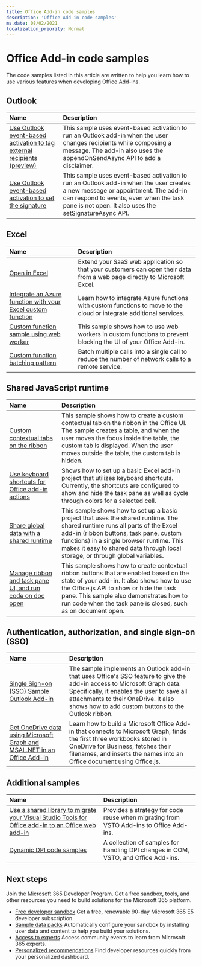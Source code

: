 ```yaml
---
title: Office Add-in code samples
description: 'Office Add-in code samples'
ms.date: 08/02/2021
localization_priority: Normal
---
```


# Office Add-in code samples

The code samples listed in this article are written to help you learn how to use various features when developing Office Add-ins.

## Outlook

| Name                | Description         |
|:--------------------|:--------------------|
| [Use Outlook event-based activation to tag external recipients (preview)](https://docs.microsoft.com/samples/officedev/pnp-officeaddins/outlook-add-in-tag-external-recipients/) | This sample uses event-based activation to run an Outlook add-in when the user changes recipients while composing a message. The add-in also uses the appendOnSendAsync API to add a disclaimer. |
| [Use Outlook event-based activation to set the signature](https://docs.microsoft.com/samples/officedev/pnp-officeaddins/outlook-add-in-set-signature/) | This sample uses event-based activation to run an Outlook add-in when the user creates a new message or appointment. The add-in can respond to events, even when the task pane is not open. It also uses the setSignatureAsync API. |

## Excel

| Name                | Description         |
|:--------------------|:--------------------|
| [Open in Excel](/excel/pnp-open-in-excel) | Extend your SaaS web application so that your customers can open their data from a web page directly to Microsoft Excel. |
| [Integrate an Azure function with your Excel custom function](https://docs.microsoft.com/samples/officedev/pnp-officeaddins/integrate-an-azure-function-with-your-excel-custom-function/) | Learn how to integrate Azure functions with custom functions to move to the cloud or integrate additional services. |
| [Custom function sample using web worker](https://docs.microsoft.com/samples/officedev/pnp-officeaddins/custom-function-sample-using-web-worker/) | This sample shows how to use web workers in custom functions to prevent blocking the UI of your Office Add-in. |
| [Custom function batching pattern](https://docs.microsoft.com/samples/officedev/pnp-officeaddins/custom-function-batching-pattern/) | Batch multiple calls into a single call to reduce the number of network calls to a remote service. |

## Shared JavaScript runtime

| Name                | Description         |
|:--------------------|:--------------------|
|[Custom contextual tabs on the ribbon](https://docs.microsoft.com/samples/officedev/pnp-officeaddins/office-add-in-contextual-tabs/)  |This sample shows how to create a custom contextual tab on the ribbon in the Office UI. The sample creates a table, and when the user moves the focus inside the table, the custom tab is displayed. When the user moves outside the table, the custom tab is hidden. |
| [Use keyboard shortcuts for Office add-in actions](https://docs.microsoft.com/samples/officedev/pnp-officeaddins/office-add-in-keyboard-shortcuts/) |Shows how to set up a basic Excel add-in project that utilizes keyboard shortcuts. Currently, the shortcuts are configured to show and hide the task pane as well as cycle through colors for a selected cell. |
| [Share global data with a shared runtime](https://docs.microsoft.com/samples/officedev/pnp-officeaddins/office-add-in-shared-runtime-global-data/) |This sample shows how to set up a basic project that uses the shared runtime. The shared runtime runs all parts of the Excel add-in (ribbon buttons, task pane, custom functions) in a single browser runtime. This makes it easy to shared data through local storage, or through global variables. |
| [ Manage ribbon and task pane UI, and run code on doc open](https://docs.microsoft.com/samples/officedev/pnp-officeaddins/office-add-in-ribbon-task-pane-ui/) |This sample shows how to create contextual ribbon buttons that are enabled based on the state of your add-in. It also shows how to use the Office.js API to show or hide the task pane. This sample also demonstrates how to run code when the task pane is closed, such as on document open. |

## Authentication, authorization, and single sign-on (SSO)

| Name                | Description         |
|:--------------------|:--------------------|
|[Single Sign-on (SSO) Sample Outlook Add-in](https://docs.microsoft.com/samples/officedev/pnp-officeaddins/outlook-add-in-sso-aspnet/) |The sample implements an Outlook add-in that uses Office's SSO feature to give the add-in access to Microsoft Graph data. Specifically, it enables the user to save all attachments to their OneDrive. It also shows how to add custom buttons to the Outlook ribbon. |
|[Get OneDrive data using Microsoft Graph and MSAL.NET in an Office Add-in](https://docs.microsoft.com/samples/officedev/pnp-officeaddins/office-add-in-auth-aspnet-graph/) |Learn how to build a Microsoft Office Add-in that connects to Microsoft Graph, finds the first three workbooks stored in OneDrive for Business, fetches their filenames, and inserts the names into an Office document using Office.js. |

## Additional samples

| Name                | Description         |
|:--------------------|:--------------------|
|[Use a shared library to migrate your Visual Studio Tools for Office add-in to an Office web add-in](https://docs.microsoft.com/samples/officedev/pnp-officeaddins/vsto-shared-library-excel/) |Provides a strategy for code reuse when migrating from VSTO Add-ins to Office Add-ins. |
|[Dynamic DPI code samples](https://docs.microsoft.com/samples/officedev/pnp-officeaddins/dynamic-dpi-code-samples/) |A collection of samples for handling DPI changes in COM, VSTO, and Office Add-ins. |

## Next steps

Join the Microsoft 365 Developer Program. Get a free sandbox, tools, and other resources you need to build solutions for the Microsoft 365 platform.

- [Free developer sandbox](https://developer.microsoft.com/microsoft-365/dev-program#Subscription) Get a free, renewable 90-day Microsoft 365 E5 developer subscription.
- [Sample data packs](https://developer.microsoft.com/microsoft-365/dev-program#Sample) Automatically configure your sandbox by installing user data and content to help you build your solutions.
- [Access to experts](https://developer.microsoft.com/microsoft-365/dev-program#Experts) Access community events to learn from Microsoft 365 experts.
- [Personalized recommendations](https://developer.microsoft.com/microsoft-365/dev-program#Recommendations) Find developer resources quickly from your personalized dashboard.